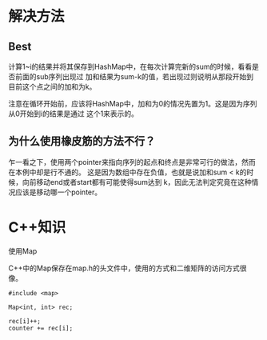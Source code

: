 # 解决方法

## Best

计算1~i的结果并将其保存到HashMap中，在每次计算完新的sum的时候，看看是否前面的sub序列出现过
加和结果为sum-k的值，若出现过则说明从那段开始到目前这个点之间的加和为k。

注意在循环开始前，应该将HashMap中，加和为0的情况先置为1。这是因为序列从0开始到i的结果是通过
这个1来表示的。

## 为什么使用橡皮筋的方法不行？

乍一看之下，使用两个pointer来指向序列的起点和终点是非常可行的做法，然而在本例中却是行不通的。
这是因为数组中存在负值，也就是说加和sum < k的时候，向前移动end或者start都有可能使得sum达到
k，因此无法判定究竟在这种情况应该是移动哪一个pointer。


# C++知识

使用Map

C++中的Map保存在map.h的头文件中，使用的方式和二维矩阵的访问方式很像。

```
#include <map>

Map<int, int> rec;

rec[i]++;
counter += rec[i];

```

